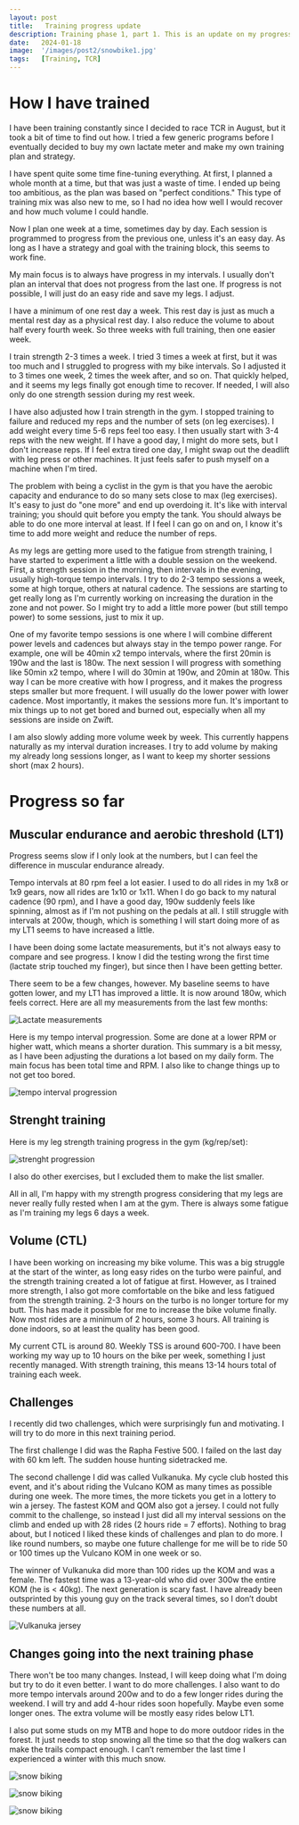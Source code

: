 ```yaml
---
layout: post
title:   Training progress update 
description: Training phase 1, part 1. This is an update on my progress from the last 3 months of training.
date:   2024-01-18
image:  '/images/post2/snowbike1.jpg'
tags:   [Training, TCR] 
---
```



# How I have trained
I have been training constantly since I decided to race TCR in August, but it took a bit of time to find out how. I tried a few generic programs before I eventually decided to buy my own lactate meter and make my own training plan and strategy.

I have spent quite some time fine-tuning everything. At first, I planned a whole month at a time, but that was just a waste of time. I ended up being too ambitious, as the plan was based on "perfect conditions." This type of training mix was also new to me, so I had no idea how well I would recover and how much volume I could handle. 

Now I plan one week at a time, sometimes day by day. Each session is programmed to progress from the previous one, unless it's an easy day. As long as I have a strategy and goal with the training block, this seems to work fine.

My main focus is to always have progress in my intervals. I usually don't plan an interval that does not progress from the last one. If progress is not possible, I will just do an easy ride and save my legs. I adjust. 

I have a minimum of one rest day a week. This rest day is just as much a mental rest day as a physical rest day. I also reduce the volume to about half every fourth week. So three weeks with full training, then one easier week.

I train strength 2-3 times a week. I tried 3 times a week at first, but it was too much and I struggled to progress with my bike intervals. So I adjusted it to 3 times one week, 2 times the week after, and so on. That quickly helped, and it seems my legs finally got enough time to recover. If needed, I will also only do one strength session during my rest week.

I have also adjusted how I train strength in the gym. I stopped training to failure and reduced my reps and the number of sets (on leg exercises). I add weight every time 5-6 reps feel too easy. I then usually start with 3-4 reps with the new weight. If I have a good day, I might do more sets, but I don't increase reps. If I feel extra tired one day, I might swap out the deadlift with leg press or other machines. It just feels safer to push myself on a machine when I'm tired.

The problem with being a cyclist in the gym is that you have the aerobic capacity and endurance to do so many sets close to max (leg exercises). It's easy to just do "one more" and end up overdoing it. It's like with interval training; you should quit before you empty the tank. You should always be able to do one more interval at least. If I feel I can go on and on, I know it's time to add more weight and reduce the number of reps.

As my legs are getting more used to the fatigue from strength training, I have started to experiment a little with a double session on the weekend. First, a strength session in the morning, then intervals in the evening, usually high-torque tempo intervals. I try to do 2-3 tempo sessions a week, some at high torque, others at natural cadence. The sessions are starting to get really long as I'm currently working on increasing the duration in the zone and not power. So I might try to add a little more power (but still tempo power) to some sessions, just to mix it up.

One of my favorite tempo sessions is one where I will combine different power levels and cadences but always stay in the tempo power range. For example, one will be 40min x2 tempo intervals, where the first 20min is 190w and the last is 180w. The next session I will progress with something like 50min x2 tempo, where I will do 30min at 190w, and 20min at 180w. This way I can be more creative with how I progress, and it makes the progress steps smaller but more frequent. I will usually do the lower power with lower cadence. Most importantly, it makes the sessions more fun. It's important to mix things up to not get bored and burned out, especially when all my sessions are inside on Zwift.

I am also slowly adding more volume week by week. This currently happens naturally as my interval duration increases. I try to add volume by making my already long sessions longer, as I want to keep my shorter sessions short (max 2 hours).


# Progress so far



## Muscular endurance and aerobic threshold (LT1)
Progress seems slow if I only look at the numbers, but I can feel the difference in muscular endurance already.

Tempo intervals at 80 rpm feel a lot easier. I used to do all rides in my 1x8 or 1x9 gears, now all rides are 1x10 or 1x11. When I do go back to my natural cadence (90 rpm), and I have a good day, 190w suddenly feels like spinning, almost as if I'm not pushing on the pedals at all. I still struggle with intervals at 200w, though, which is something I will start doing more of as my LT1 seems to have increased a little.

I have been doing some lactate measurements, but it's not always easy to compare and see progress. I know I did the testing wrong the first time (lactate strip touched my finger), but since then I have been getting better.

There seem to be a few changes, however. My baseline seems to have gotten lower, and my LT1 has improved a little. It is now around 180w, which feels correct. Here are all my measurements from the last few months:

![Lactate measurements](/images/post2/laktat.PNG)


Here is my tempo interval progression. Some are done at a lower RPM or higher watt, which means a shorter duration. This summary is a bit messy, as I have been adjusting the durations a lot based on my daily form. The main focus has been total time and RPM. I also like to change things up to not get too bored.

![tempo interval progression](/images/post2/tempo2.PNG)



## Strenght training
Here is my leg strength training progress in the gym (kg/rep/set):

![strenght progression](/images/post2/strenght.PNG)

I also do other exercises, but I excluded them to make the list smaller.

All in all, I'm happy with my strength progress considering that my legs are never really fully rested when I am at the gym. There is always some fatigue as I'm training my legs 6 days a week.



## Volume (CTL)
I have been working on increasing my bike volume. This was a big struggle at the start of the winter, as long easy rides on the turbo were painful, and the strength training created a lot of fatigue at first. However, as I trained more strength, I also got more comfortable on the bike and less fatigued from the strength training. 2-3 hours on the turbo is no longer torture for my butt. This has made it possible for me to increase the bike volume finally. Now most rides are a minimum of 2 hours, some 3 hours. All training is done indoors, so at least the quality has been good.

My current CTL is around 80. Weekly TSS is around 600-700. I have been working my way up to 10 hours on the bike per week, something I just recently managed. With strength training, this means 13-14 hours total of training each week.



## Challenges

I recently did two challenges, which were surprisingly fun and motivating. I will try to do more in this next training period.

The first challenge I did was the Rapha Festive 500. I failed on the last day with 60 km left. The sudden house hunting sidetracked me.

The second challenge I did was called Vulkanuka. My cycle club hosted this event, and it's about riding the Vulcano KOM as many times as possible during one week. The more times, the more tickets you get in a lottery to win a jersey. The fastest KOM and QOM also got a jersey. I could not fully commit to the challenge, so instead I just did all my interval sessions on the climb and ended up with 28 rides (2 hours ride = 7 efforts). Nothing to brag about, but I noticed I liked these kinds of challenges and plan to do more. I like round numbers, so maybe one future challenge for me will be to ride 50 or 100 times up the Vulcano KOM in one week or so.

The winner of Vulkanuka did more than 100 rides up the KOM and was a female. The fastest time was a 13-year-old who did over 300w the entire KOM (he is < 40kg). The next generation is scary fast. I have already been outsprinted by this young guy on the track several times, so I don’t doubt these numbers at all.


![Vulkanuka jersey](/images/post2/vulkanuka.jpg)


## Changes going into the next training phase

There won't be too many changes. Instead, I will keep doing what I'm doing but try to do it even better. I want to do more challenges. I also want to do more tempo intervals around 200w and to do a few longer rides during the weekend. I will try and add 4-hour rides soon hopefully. Maybe even some longer ones. The extra volume will be mostly easy rides below LT1.

I also put some studs on my MTB and hope to do more outdoor rides in the forest. It just needs to stop snowing all the time so that the dog walkers can make the trails compact enough. I can’t remember the last time I experienced a winter with this much snow.

![snow biking](/images/post2/snowbike2.jpg)

![snow biking](/images/post2/snowbike1.jpg)

![snow biking](/images/post2/snowbike3.jpg)